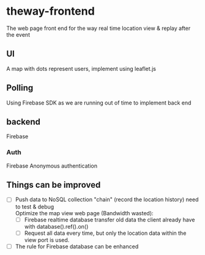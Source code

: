 # theway-frontend
The web page front end for the way real time location view &amp; replay after the event

## UI
A map with dots represent users, implement using leaflet.js

## Polling
Using Firebase SDK as we are running out of time to implement back end

## backend
Firebase

### Auth
Firebase Anonymous authentication

## Things can be improved
- [ ] Push data to NoSQL collection "chain" (record the location history) need to test & debug  
Optimize the map view web page (Bandwidth wasted):
  - [ ] Firebase realtime database transfer old data the client already have with database().ref().on()
  - [ ] Request all data every time, but only the location data within the view port is used.
- [ ] The rule for Firebase database can be enhanced
